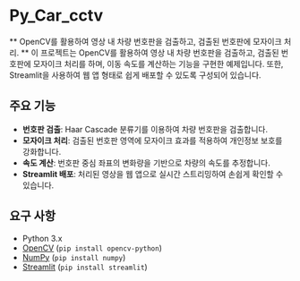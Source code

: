 # Py_Car_cctv
** OpenCV를 활용하여 영상 내 차량 번호판을 검출하고, 검출된 번호판에 모자이크 처리.
** 이 프로젝트는 OpenCV를 활용하여 영상 내 차량 번호판을 검출하고, 검출된 번호판에 모자이크 처리를 하며, 이동 속도를 계산하는 기능을 구현한 예제입니다. 또한, Streamlit을 사용하여 웹 앱 형태로 쉽게 배포할 수 있도록 구성되어 있습니다.

## 주요 기능

- **번호판 검출**: Haar Cascade 분류기를 이용하여 차량 번호판을 검출합니다.
- **모자이크 처리**: 검출된 번호판 영역에 모자이크 효과를 적용하여 개인정보 보호를 강화합니다.
- **속도 계산**: 번호판 중심 좌표의 변화량을 기반으로 차량의 속도를 추정합니다.
- **Streamlit 배포**: 처리된 영상을 웹 앱으로 실시간 스트리밍하여 손쉽게 확인할 수 있습니다.

## 요구 사항

- Python 3.x
- [OpenCV](https://opencv.org/) (`pip install opencv-python`)
- [NumPy](https://numpy.org/) (`pip install numpy`)
- [Streamlit](https://streamlit.io/) (`pip install streamlit`)
